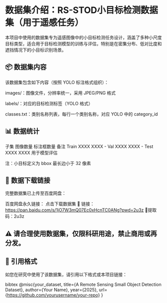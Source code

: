 # 数据集介绍：RS-STOD小目标检测数据集（用于遥感任务）
本项目中使用的数据集专为遥感图像中的小目标检测任务设计，涵盖了多种小尺度目标类型，适合用于目标检测模型的训练与评估，特别是在密集分布、低对比度和遮挡情况下的小目标识别场景。

## 📦 数据集内容
该数据集包含如下内容（按照 YOLO 标注格式组织）：

images/：图像文件，分辨率统一，采用 JPEG/PNG 格式

labels/：对应的目标检测标签（YOLO 格式）

classes.txt：类别名称列表，每行一个类别名称，对应 YOLO 中的 category_id

## 📊 数据统计
子集	图像数量	标注框数量	备注
Train	XXXX	XXXX	-
Val	XXXX	XXXX	-
Test	XXXX	XXXX	用于模型评估

注：小目标定义为 bbox 最长边小于 32 像素

## 🔗 数据下载链接
完整数据集已上传至百度网盘：

百度网盘永久链接：
点击下载数据集
📎 链接：https://pan.baidu.com/s/1jO7W3mQ07Ec0xHcnTC0ANg?pwd=2u3z 
🔑提取码：2u3z 

## ⚠️ 请合理使用数据集，仅限科研用途，禁止商用或再分发。

## 📄 引用格式
如您在研究中使用了该数据集，请引用以下格式或本项目链接：

bibtex
@misc{your_dataset,
  title={A Remote Sensing Small Object Detection Dataset},
  author={Your Name},
  year={2025},
  url={https://github.com/yourusername/your-repo}
}
